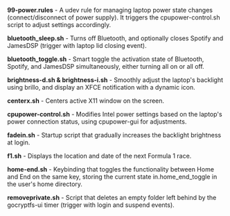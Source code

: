 **99-power.rules** - A udev rule for managing laptop power state changes (connect/disconnect of power supply). It triggers the cpupower-control.sh script to adjust settings accordingly.

**bluetooth_sleep.sh** - Turns off Bluetooth, and optionally closes Spotify and JamesDSP (trigger with laptop lid closing event).

**bluetooth_toggle.sh** - Smart toggle the activation state of Bluetooth, Spotify, and JamesDSP simultaneously, either turning all on or all off.

**brightness-d.sh & brightness-i.sh** - Smoothly adjust the laptop's backlight using brillo, and display an XFCE notification with a dynamic icon.

**centerx.sh** - Centers active X11 window on the screen.

**cpupower-control.sh** - Modifies Intel power settings based on the laptop's power connection status, using cpupower-gui for adjustments.

**fadein.sh** - Startup script that gradually increases the backlight brightness at login.

**f1.sh** - Displays the location and date of the next Formula 1 race.

**home-end.sh** - Keybinding that toggles the functionality between Home and End on the same key, storing the current state in.home_end_toggle in the user's home directory.

**removeprivate.sh** - Script that deletes an empty folder left behind by the gocryptfs-ui timer (trigger with login and suspend events).
